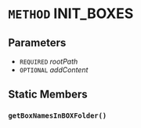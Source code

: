 # `METHOD` INIT_BOXES

## Parameters
* `REQUIRED` *rootPath*
* `OPTIONAL` *addContent*

## Static Members

### `getBoxNamesInBOXFolder()`
